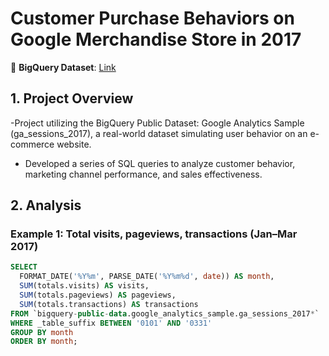# Customer Purchase Behaviors on Google Merchandise Store in 2017

🔗 **BigQuery Dataset**: [Link]([https://console.cloud.google.com/bigquery](https://console.cloud.google.com/bigquery?sq=59475521650:be1ba7d02b83428da2194f8e6d0a6983))


## 1. Project Overview
-Project utilizing the BigQuery Public Dataset: Google Analytics Sample (ga_sessions_2017), a real-world dataset simulating user behavior on an e-commerce website.
- Developed a series of SQL queries to analyze customer behavior, marketing channel performance, and sales effectiveness.
## 2. Analysis

### Example 1: Total visits, pageviews, transactions (Jan–Mar 2017)
```sql
SELECT
  FORMAT_DATE('%Y%m', PARSE_DATE('%Y%m%d', date)) AS month,
  SUM(totals.visits) AS visits,
  SUM(totals.pageviews) AS pageviews,
  SUM(totals.transactions) AS transactions
FROM `bigquery-public-data.google_analytics_sample.ga_sessions_2017*`
WHERE _table_suffix BETWEEN '0101' AND '0331'
GROUP BY month
ORDER BY month;
